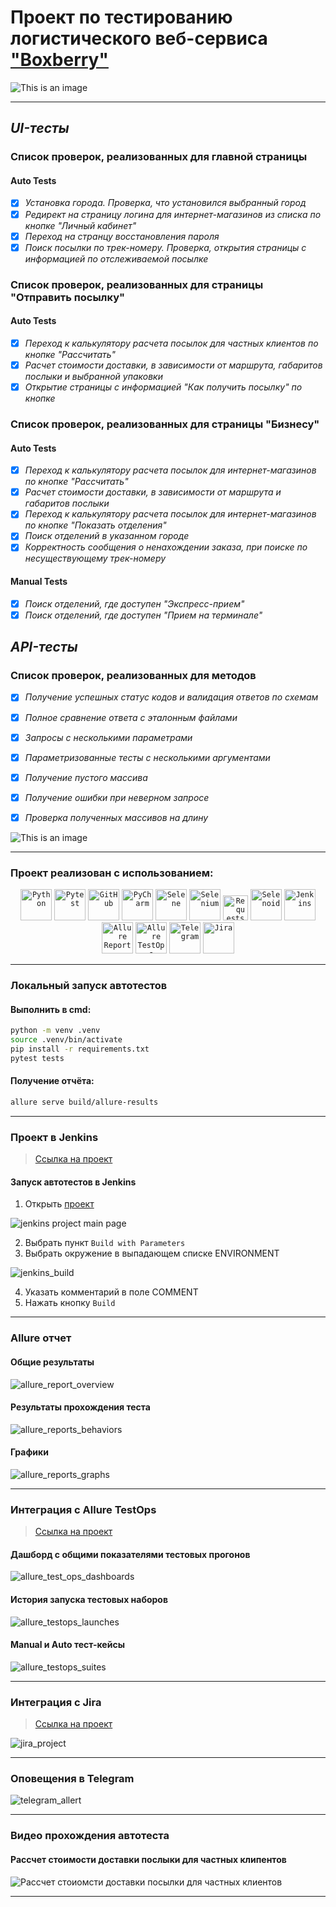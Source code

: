 <h1> Проект по тестированию логистического веб-сервиса <a target="_blank" href="https://boxberry.ru/">"Boxberry"</a> </h1>

![This is an image](design/images/logo-boxberry.png)

----
## *UI-тесты*
### Список проверок, реализованных для главной страницы
#### Auto Tests
- [x] *Установка города. Проверка, что установился выбранный город*
- [x] *Редирект на страницу логина для интернет-магазинов из списка по кнопке "Личный кабинет"*
- [x] *Переход на странцу восстановления пароля*
- [x] *Поиск посылки по трек-номеру. Проверка, открытия страницы с информацией по отслеживаемой посылке*
### Список проверок, реализованных для страницы "Отправить посылку"
#### Auto Tests
- [x] *Переход к калькулятору расчета посылок для частных клиентов по кнопке "Рассчитать"*
- [x] *Расчет стоимости доставки, в зависимости от маршрута, габаритов послыки и выбранной упаковки*
- [x] *Открытие страницы с информацией "Как получить посылку" по кнопке*
### Список проверок, реализованных для страницы "Бизнесу"
#### Auto Tests
- [x] *Переход к калькулятору расчета посылок для интернет-магазинов по кнопке "Рассчитать"*
- [x] *Расчет стоимости доставки, в зависимости от маршрута и габаритов послыки*
- [x] *Переход к калькулятору расчета посылок для интернет-магазинов по кнопке "Показать отделения"*
- [x] *Поиск отделений в указанном городе*
- [x] *Корректность сообщения о ненахождении заказа, при поиске по несуществующему трек-номеру*
#### Manual Tests
- [x] *Поиск отделений, где доступен "Экспресс-прием"*
- [x] *Поиск отделений, где доступен "Прием на терминале"*

## *API-тесты*
### Список проверок, реализованных для методов
- [x] *Получение успешных статус кодов и валидация ответов по схемам*
- [x] *Полное сравнение ответа с эталонным файлами*
- [x] *Запросы с несколькими параметрами*
- [x] *Параметризованные тесты с несколькими аргументами*
- [x] *Получение пустого массива*
- [x] *Получение ошибки при неверном запросе*
- [x] *Проверка полученных массивов на длину*



![This is an image](design/images/man.png)

----
### Проект реализован с использованием:
<p  align="center">
    <code><img src="design/icons/python-original.svg" width="50" title="Python"></code>
    <code><img src="design/icons/pytest.png" width="50" title="Pytest"></code> 
    <code><img src="design/icons/github.svg" width="50" title="GitHub"></code> 
    <code><img src="design/icons/intellij_pycharm.png" width="50" title="PyCharm"></code>
    <code><img src="design/icons/selene.png" width="50" title="Selene"></code>
    <code><img src="design/icons/selenium.png" width="50" title="Selenium"></code>
    <code><img src="design/icons/requests.png" width="40" title="Requests"></code>
    <code><img src="design/icons/selenoid.png" width="50" title="Selenoid"></code>
    <code><img src="design/icons/jenkins.png" width="50" title="Jenkins"></code>
    <code><img src="design/icons/allure_report.png" width="50" title="Allure Report"></code>
    <code><img src="design/icons/allure_testops.png" width="50" title="Allure TestOps"></code>
    <code><img src="design/icons/telegram.png" width="50" title="Telegram"></code>
    <code><img src="design/icons/jira.svg" width="50" title="Jira"></code>
</p>

----

### Локальный запуск автотестов

#### Выполнить в cmd:

```bash
python -m venv .venv
source .venv/bin/activate
pip install -r requirements.txt
pytest tests
```

#### Получение отчёта:
```bash
allure serve build/allure-results
```

----


### Проект в Jenkins
> <a target="_blank" href="https://jenkins.autotests.cloud/job/boxberry_project/">Ссылка на проект</a>

#### Запуск автотестов в Jenkins
1. Открыть <a target="_blank" href="https://jenkins.autotests.cloud/job/MZhurova_qa_guru_python_8_15/">проект</a>

![jenkins project main page](design/images/jenkins.jpg)

2. Выбрать пункт `Build with Parameters`
3. Выбрать окружение в выпадающем списке ENVIRONMENT

![jenkins_build](design/images/jenkins_build.jpg)

4. Указать комментарий в поле COMMENT
5. Нажать кнопку `Build`

----

### Allure отчет
#### Общие результаты 
![allure_report_overview](design/images/allure_report.jpg)

#### Результаты прохождения теста
![allure_reports_behaviors](design/images/allure_suites.jpg)

#### Графики

![allure_reports_graphs](design/images/graphics.jpg)

----

### Интеграция с Allure TestOps
> <a target="_blank" href="https://allure.autotests.cloud/project/3862/dashboards">Ссылка на проект</a>

#### Дашборд с общими показателями тестовых прогонов

![allure_test_ops_dashboards](design/images/dashboards.jpg)

#### История запуска тестовых наборов

![allure_testops_launches](design/images/launches.jpg)

#### Manual и Auto тест-кейсы

![allure_testops_suites](design/images/suites.jpg)

----

### Интеграция с Jira
> <a target="_blank" href="https://jira.autotests.cloud/browse/HOMEWORK-992">Ссылка на проект</a>

![jira_project](design/images/jira_992.jpg)

----

### Оповещения в Telegram
![telegram_allert](design/images/tg.jpg)

----

### Видео прохождения автотеста

#### Рассчет стоимости доставки послыки для частных клипентов 

![Рассчет стоиомсти доставки посылки для частных клиентов](design/images/video.gif)

----
